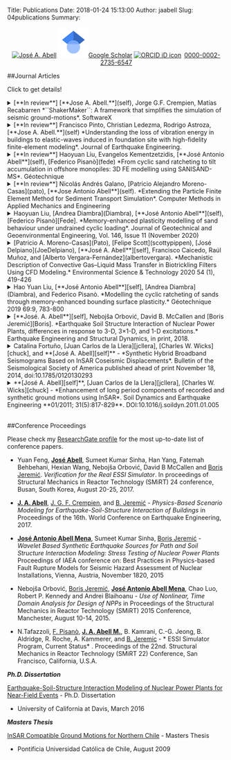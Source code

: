 Title: Publications
Date: 2018-01-24 15:13:00
Author: jaabell
Slug: 04publications
Summary:

<center>
<a title="José A. Abell" href="https://www.researchgate.net/profile/Jose_Abell/"><img src="https://www.researchgate.net/images/public/profile_share_badge.png" alt="José A. Abell" /></a>
<a href="https://scholar.google.com/citations?user=mcmCTfQAAAAJ&hl=en"><img height="70px" src="/images/other/gscholar.png" alt="José A. Abell" />Google Scholar</a>
<a itemprop="sameAs" content="https://orcid.org/0000-0002-2735-6547" href="https://orcid.org/0000-0002-2735-6547" target="orcid.widget" rel="me noopener noreferrer"><img src="https://orcid.org/sites/default/files/images/orcid_64x64.png" style="width:3.5em;margin-right:.5em;" alt="ORCID iD icon">0000-0002-2735-6547</a>
</center>

##Journal Articles

Click to get details!


<!---------------------------------------------------------------- 
Paper10
------------------------------------------------------------------>

<details markdown="1">
<summary> [**In review**] 
[**Jose A. Abell.**](self), Jorge G.F. Crempien, Matías Recabarren
*``ShakerMaker``: A framework that simplifies the simulation of seismic ground-motions*. SoftwareX
</summary>

![Fig 1](https://www.dropbox.com/s/v7ylof57q5ritmy/fig1.png?raw=1)

####Abstract

{! content/abstracts/paper10-abstract.md !}

[PDF] [BLOG]

</details>



<!---------------------------------------------------------------- 
Paper09
------------------------------------------------------------------>

<details markdown="1">
<summary> [**In review**] 
Francisco Pinto, Christian Ledezma, Rodrigo Astroza, [**Jose A. Abell.**](self)
*Understanding the loss of vibration energy in buildings to elastic-waves induced in foundation site with high-fidelity finite-element modeling*. Journal of Earthquake Engineering. 
</summary>

![Fig 1](https://www.dropbox.com/s/h3w5ghavuftxtb4/fig1.png?raw=1)
![Fig 2](https://www.dropbox.com/s/2lix2nezgxjmn1i/fig2.png?raw=1)

####Abstract

{! content/abstracts/paper09-abstract.md !}

[PDF] [BLOG]

</details>


<!---------------------------------------------------------------- 
Paper08
------------------------------------------------------------------>

<details markdown="1">
<summary> [**In review**] 
Haoyuan Liu, Evangelos Kementzetzidis, [**José Antonio Abell**](self), [Federico Pisanò](fede)
*From cyclic sand ratcheting to tilt accumulation in offshore monopiles: 3D FE modelling using SANISAND-MS*. Géotechnique
</summary>


####Abstract

*Not yet available for release*

[PDF] [BLOG]

</details>


<!-- ![Fig 1](https://www.dropbox.com/s/hwvo1eu292lgjgo/Fig1.png?raw=1) -->
<!-- {! content/abstracts/paper08-abstract.md !} -->

<!---------------------------------------------------------------- 
Paper07
------------------------------------------------------------------>

<details markdown="1">
<summary> [**In review**] 
Nicolás Andrés Galano, [Patricio Alejandro Moreno-Casas](pato), [**Jose Antonio Abell**](self). *Extending the Particle Finite Element Method for Sediment Transport Simulation*. Computer Methods in Applied Mechanics and Engineering
</summary>

![Fig 1](https://www.dropbox.com/s/hwvo1eu292lgjgo/Fig1.png?raw=1)

####Abstract

{! content/abstracts/paper07-abstract.md !}

[PDF] [BLOG]

</details>


<!---------------------------------------------------------------- 
Paper06
------------------------------------------------------------------>

<details markdown="1">
<summary> 
 Haoyuan Liu, [Andrea Diambra](Diambra), [**José Antonio Abell**](self), [Federico Pisanò][Fede]. *Memory-enhanced plasticity modelling of sand behaviour under undrained cyclic loading*. Journal of Geotechnical and Geoenvironmental Engineering, Vol. 146, Issue 11 (November 2020)
</summary>

####Abstract

{! content/abstracts/paper06-abstract.md !}

[[PDF]](https://www.researchgate.net/publication/344014750_Memory-Enhanced_Plasticity_Modeling_of_Sand_Behavior_under_Undrained_Cyclic_Loading) [BLOG]


</details>


<!---------------------------------------------------------------- 
Paper05
------------------------------------------------------------------>

<details markdown="1">
<summary> 
 [Patricio A. Moreno-Casas](Pato), [Felipe Scott](scottypippen), [José Delpiano](JoeDelpiano), [**José A. Abell**][self], Francisco Caicedo, Raúl Muñoz, and [Alberto Vergara-Fernández](albertovergara). *Mechanistic Description of Convective Gas–Liquid Mass Transfer in Biotrickling Filters Using CFD Modeling.* Environmental Science & Technology 2020 54 (1), 419-426
</summary>

![Fig 1](https://www.dropbox.com/s/d1n9ckosxi0cfvl/fig1.png?raw=1)

####Abstract

{! content/abstracts/paper05-abstract.md !}

[[PDF](https://www.researchgate.net/publication/337698382_Mechanistic_Description_of_Convective_Gas-Liquid_Mass_Transfer_in_Biotrickling_Filters_Using_CFD_Modeling)] [BLOG]


</details>


<!---------------------------------------------------------------- 
Paper04
------------------------------------------------------------------>

<details markdown="1">
<summary> 
 Hao Yuan Liu, [**José Antonio Abell**][self], [Andrea Diambra](Diambra), and Federico Pisanò. *Modelling the cyclic ratcheting of sands through memory-enhanced bounding surface plasticity.* Géotechnique 2019 69:9, 783-800
</summary>

![Fig 1](https://www.dropbox.com/s/clz3s9odnbze3xg/fig2-response.png?raw=1)

####Abstract

{! content/abstracts/paper04-abstract.md !}

[[PDF](https://www.researchgate.net/publication/328211282_Modelling_the_cyclic_ratcheting_of_sands_through_memory-enhanced_bounding_surface_plasticity)]
[[BLOG]({filename}../posts/Publications/paper04-modelling-the-cyclic-ratcheting-of-sands-through-memory-enhanced-bounding-surface-plasticity.rst)]

</details>


<!---------------------------------------------------------------- 
Paper03
------------------------------------------------------------------>


<details markdown="1">
<summary> 
 [**José. A. Abell**][self], Nebojša Orbović, David B. McCallen and [Boris Jeremić][Boris]. *Earthquake Soil Structure Interaction of Nuclear Power Plants, differences in response to 3-D, 3×1-D, and 1-D excitations.* Earthquake Engineering and Structural Dynamics, in print, 2018.
</summary>

![Fig 1](https://www.dropbox.com/s/sxthk6218su7ajt/fig5-reduced.png?raw=1)

{! content/abstracts/paper03-abstract.md !}

[[PDF](https://www.researchgate.net/publication/323417515_Earthquake_soil-structure_interaction_of_nuclear_power_plants_differences_in_response_to_3-D_3_1-D_and_1-D_excitations)]
[[BLOG]({filename}../posts/Publications/paper03-earthquake-soil-structure-interaction-of-nuclear-power-plants-differences-in-response-to-3-d-3-1-d-and-1-d-excitations.md)]

</details>


<!---------------------------------------------------------------- 
Paper02
------------------------------------------------------------------>

<details markdown="1">
<summary> 
 Catalina Fortuño, [Juan Carlos de la Llera][jcllera], [Charles W. Wicks][chuck], and **[José A. Abell][self]** - *Synthetic Hybrid Broadband Seismograms Based on InSAR Coseismic Displacements*. Bulletin of the Seismological Society of America published ahead of print November 18, 2014, doi:10.1785/0120130293
</summary>

![Fig 1](https://www.dropbox.com/s/e01a725qraknovc/fig-1.png?raw=1)
![Fig 2](https://www.dropbox.com/s/yknqfvy8ztqnbyl/fig-2.png?raw=1)

####Abstract



{! content/abstracts/paper02-abstract.md !}

[[PDF](https://www.researchgate.net/publication/271386799_Synthetic_Hybrid_Broadband_Seismograms_Based_on_InSAR_Coseismic_Displacements)]
[[BLOG]]


</details>



<!---------------------------------------------------------------- 
Paper01
------------------------------------------------------------------>
<details markdown="1">
<summary> 
 **[José A. Abell][self]**, [Juan Carlos de la Llera][jcllera], [Charles W. Wicks][chuck] - *Enhancement of long period components of recorded and synthetic ground motions using InSAR*. Soil Dynamics and Earthquake Engineering **01/2011; 31(5):817-829**. DOI:10.1016/j.soildyn.2011.01.005
</summary>

![Fig 1](https://www.dropbox.com/s/pvouvs9lggmepmi/fig-1.png?raw=1)
![Fig 2](https://www.dropbox.com/s/9ts6lp2dkxwzx14/fig-2.png?raw=1)
![Fig 3](https://www.dropbox.com/s/8fvwddy2cfoq5ia/fig-3.png?raw=1)

####Abstract


{! content/abstracts/paper01-abstract.md !}

[[PDF](https://www.researchgate.net/publication/251544639_Enhancement_of_long_period_components_of_recorded_and_synthetic_ground_motions_using_InSAR)]
[[BLOG]]



</details>



<br>

##Conference Proceedings

Please check my [ResearchGate profile](https://www.researchgate.net/profile/Jose_Abell) for the most up-to-date list of conference papers. 

- Yuan Feng, [**José Abell**][self], Sumeet Kumar Sinha, Han Yang, Fatemah Behbehani, Hexian Wang, Nebojša Orbović, David B McCallen and [Boris Jeremić][Boris]. *Verification for the Real ESSI Simulator*. In proceedings of Structural Mechanics in Reactor Technology (SMiRT) 24 conference, Busan, South Korea, August 20-25, 2017.

- [**J. A. Abell**][self], [J. G. F. Crempien](Georgie), and [B. Jeremić][Boris] - *Physics-Based Scenario Modeling for Earthquake-Soil-Structure Interaction of Buildings* in Proceedings of the 16th. World Conference on Earthquake Engineering, 2017.

-  [**José Antonio Abell Mena**][self], Sumeet Kumar Sinha, [Boris Jeremić][Boris] - *Wavelet Based Synthetic Earthquake Sources for Path and Soil Structure Interaction Modeling: Stress Testing of Nuclear Power Plants* Proceedings of IAEA conference on: Best Practices in Physics-based Fault Rupture Models for Seismic Hazard Assessment of Nuclear Installations, Vienna, Austria, November 1820, 2015


- Nebojša Orbović, [Boris Jeremić][Boris], [**José Antonio Abell Mena**][self], Chao Luo, Robert P. Kennedy and Andrei Blaihoanu - *Use of Nonlinear, Time Domain Analysis for Design of NPPs* in Proceedings of the Structural Mechanics in Reactor Technology (SMiRT) 2015 Conference, Manchester, August 10-14, 2015.

-   N.Tafazzoli, [F. Pisanò][Fede], [**J. A. Abell M.**][self], B. Kamrani, C.-G. Jeong, B. Aldridge, R. Roche, A. Kammerer, and [B. Jeremic][Boris] - * ESSI Simulator Program, Current Status* . Proceedings of the 22nd. Structural Mechanics in Reactor Technology (SMiRT 22) Conference, San Francisco, California, U.S.A. 

***Ph.D. Dissertation***

[Earthquake-Soil-Structure Interaction Modeling of Nuclear Power Plants for Near-Field Events](phdthesis) - Ph.D. Dissertation
- University of California at Davis, March 2016

***Masters Thesis***

[InSAR Compatible Ground Motions for Northern Chile](msthesis)  - Masters Thesis
- Pontificia Universidad Católica de Chile, August 2009


  [self]: https://www.researchgate.net/researcher/2024071206_Jose_A_Abell/
  [jcllera]: https://www.researchgate.net/researcher/58984602_Juan_Carlos_de_la_Llera/
  [chuck]: https://www.researchgate.net/researcher/2023911886_Charles_W_Wicks/
  [msthesis]: https://www.google.com/url?sa=t&rct=j&q=&esrc=s&source=web&cd=1&ved=0CDEQFjAA&url=http%3A%2F%2Frepositorio.uc.cl%2Fxmlui%2Fbitstream%2Fhandle%2F123456789%2F1361%2F530502.pdf%3Fsequence%3D1&ei=ml5DUpydEYrsiQLwkYCgBQ&usg=AFQjCNFeYk9L7MuTKpYj0U1Qu9Kg4hY7Ww&sig2=qjOobpxRQuOcvlljvLmOxg
  [phdthesis]: https://www.dropbox.com/s/bgnqt9wj0nm8ru4/Abell%20-%202016%20-%20Earthquake-Soil-Structure%20Interaction%20Modeling%20of%20Nuclear%20Power%20Plants%20for%20Near-Field%20Events.pdf?dl=0
  [Fede]: https://online-learning.tudelft.nl/instructors/federico-pisano/
  [Boris]: http://sokocalo.engr.ucdavis.edu/~jeremic/Bib_WWW.html
  [Diambra]: http://www.bristol.ac.uk/engineering/people/andrea-diambra/
  [Pato]: https://ing.uandes.cl/academicos/moreno-patricio/
  [JoeDelpiano]: https://ing.uandes.cl/academicos/delpiano-jose-francisco/
  [scottypippen]: https://ing.uandes.cl/academicos/scott-felipe/
  [albertovergara]: https://ing.uandes.cl/academicos/vergara-fernandez-alberto/
  [Georgie]: https://www.ing.uc.cl/academicos-e-investigadores/jorge-gustavo-federico-crempien-de-la-carrera/
